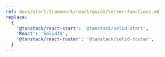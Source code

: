 ```yaml
---
ref: docs/start/framework/react/guide/server-functions.md
replace:
  {
    '@tanstack/react-start': '@tanstack/solid-start',
    'React': 'SolidJS',
    '@tanstack/react-router': '@tanstack/solid-router',
  }
---
```


